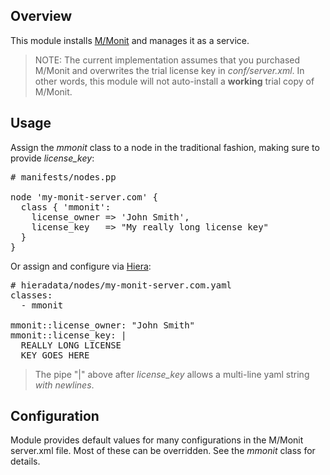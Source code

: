 ## Overview 

This module installs [M/Monit](https://mmonit.com/) and manages it as a service.

> NOTE: The current implementation assumes that you purchased M/Monit and overwrites the trial license key in *conf/server.xml*.
> In other words, this module will not auto-install a **working** trial copy of M/Monit.

## Usage

Assign the *mmonit* class to a node in the traditional fashion, making sure to provide *license_key*:

<pre>
# manifests/nodes.pp

node 'my-monit-server.com' {
  class { 'mmonit': 
    license_owner => 'John Smith',
    license_key   => "My really long license key"
  }
}
</pre>

Or assign and configure via [Hiera](http://docs.puppetlabs.com/hiera/1/):

<pre>
# hieradata/nodes/my-monit-server.com.yaml
classes:
  - mmonit

mmonit::license_owner: "John Smith"
mmonit::license_key: |
  REALLY LONG LICENSE 
  KEY GOES HERE
</pre>

> The pipe "|" above after *license_key* allows a multi-line yaml string *with newlines*.

## Configuration

Module provides default values for many configurations in the M/Monit server.xml file. Most of these can be overridden. See the *mmonit* class for details.
